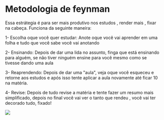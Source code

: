# Metodologia de feynman

Essa estrátegia é para ser mais produtivo nos estudos , render mais , fixar na cabeça. Funciona da seguinte maneira:

1- Escolha oque você quer estudar: Anote oque você vai aprender em uma folha e tudo que você sabe você vai anotando 

2- Ensinando: Depois de dar uma lida no assunto, finga que está ensinando para alguém, se não tiver ninguém ensine para você mesmo como se tivesse dando uma aula

3- Reaprendendo: Depois de dar uma "aula", veja oque você esqueceu e retorne aos estudos e após isso tente aplicar a aula novamente até ficar 10 na matéria.

4- Revise: Depois de tudo revise a matéria e tente fazer um resumo mais simplificado, depois no final você vai ver o tanto que rendeu , você vai ter decorado tudo, fixado!

<img src="https://www.primecursos.com.br/blog/wp-content/uploads/2017/09/t%C3%A9cnica-feynman-0.jpg">

